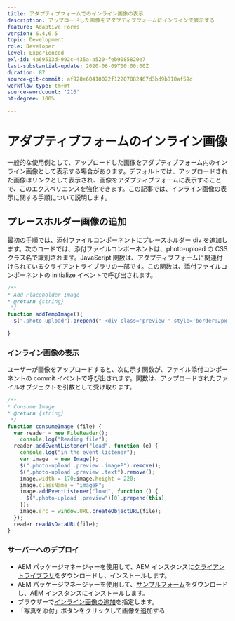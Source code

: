 ```yaml
---
title: アダプティブフォームでのインライン画像の表示
description: アップロードした画像をアダプティブフォームにインラインで表示する
feature: Adaptive Forms
version: 6.4,6.5
topic: Development
role: Developer
level: Experienced
exl-id: 4a69513d-992c-435a-a520-feb9085820e7
last-substantial-update: 2020-06-09T00:00:00Z
duration: 87
source-git-commit: af928e60410022f12207082467d3bd9b818af59d
workflow-type: tm+mt
source-wordcount: '216'
ht-degree: 100%

---
```


# アダプティブフォームのインライン画像

一般的な使用例として、アップロードした画像をアダプティブフォーム内のインライン画像として表示する場合があります。デフォルトでは、アップロードされた画像はリンクとして表示され、画像をアダプティブフォームに表示することで、このエクスペリエンスを強化できます。この記事では、インライン画像の表示に関する手順について説明します。

## プレースホルダー画像の追加

最初の手順では、添付ファイルコンポーネントにプレースホルダー div を追加します。次のコードでは、添付ファイルコンポーネントは、photo-upload の CSS クラス名で識別されます。JavaScript 関数は、アダプティブフォームに関連付けられているクライアントライブラリの一部です。この関数は、添付ファイルコンポーネントの initialize イベントで呼び出されます。

```javascript
/**
* Add Placeholder Image
* @return {string} 
 */
function addTempImage(){
  $(".photo-upload").prepend(" <div class='preview'' style='border:2px solid;height:225px;width:175px;text-align:center'><br><br><div class='text'>3.5mm * 4.5mm<br>2Mb max<br>Min 600dpi</div></div><br>");

}
```

### インライン画像の表示

ユーザーが画像をアップロードすると、次に示す関数が、ファイル添付コンポーネントの commit イベントで呼び出されます。関数は、アップロードされたファイルオブジェクトを引数として受け取ります。

```javascript
/**
* Consume Image
* @return {string} 
 */
function consumeImage (file) {
  var reader = new FileReader();
    console.log("Reading file");
  reader.addEventListener("load", function (e) {
    console.log("in the event listener");
    var image  = new Image();
    $(".photo-upload .preview .imageP").remove();
    $(".photo-upload .preview .text").remove();
    image.width = 170;image.height = 220;
    image.className = "imageP";
    image.addEventListener("load", function () {
      $(".photo-upload .preview")[0].prepend(this);
    });
    image.src = window.URL.createObjectURL(file);
  });
  reader.readAsDataURL(file); 
}
```

### サーバーへのデプロイ

* AEM パッケージマネージャーを使用して、AEM インスタンスに[クライアントライブラリ](assets/inline-image-client-library.zip)をダウンロードし、インストールします。
* AEM パッケージマネージャーを使用して、[サンプルフォーム](assets/inline-image-af.zip)をダウンロードし、AEM インスタンスにインストールします。
* ブラウザーで[インライン画像の追加](http://localhost:4502/content/dam/formsanddocuments/addinlineimage/jcr:content?wcmmode=disabled)を指定します。
* 「写真を添付」ボタンをクリックして画像を追加する
